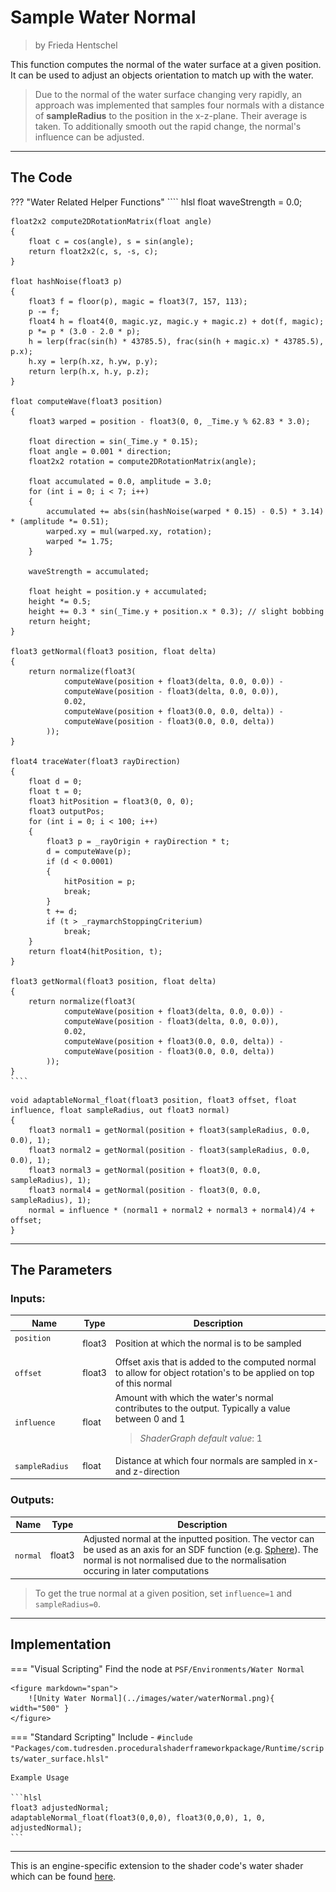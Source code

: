 <div class="container">
    <h1 class="main-heading">Sample Water Normal</h1>
    <blockquote class="author">by Frieda Hentschel</blockquote>
</div>

This function computes the normal of the water surface at a given position. It can be used to adjust an objects orientation to match up with the water. 

> Due to the normal of the water surface changing very rapidly, an approach was implemented that samples four normals with a distance of **sampleRadius** to the position in the x-z-plane. Their average is taken. To additionally smooth out the rapid change, the normal's influence can be adjusted.

---

## The Code

??? "Water Related Helper Functions"
    ```` hlsl
    float waveStrength = 0.0;

    float2x2 compute2DRotationMatrix(float angle)
    {
        float c = cos(angle), s = sin(angle);
        return float2x2(c, s, -s, c);
    }

    float hashNoise(float3 p)
    {
        float3 f = floor(p), magic = float3(7, 157, 113);
        p -= f;
        float4 h = float4(0, magic.yz, magic.y + magic.z) + dot(f, magic);
        p *= p * (3.0 - 2.0 * p);
        h = lerp(frac(sin(h) * 43785.5), frac(sin(h + magic.x) * 43785.5), p.x);
        h.xy = lerp(h.xz, h.yw, p.y);
        return lerp(h.x, h.y, p.z);
    }

    float computeWave(float3 position)
    {
        float3 warped = position - float3(0, 0, _Time.y % 62.83 * 3.0);

        float direction = sin(_Time.y * 0.15);
        float angle = 0.001 * direction;
        float2x2 rotation = compute2DRotationMatrix(angle);

        float accumulated = 0.0, amplitude = 3.0;
        for (int i = 0; i < 7; i++)
        {
            accumulated += abs(sin(hashNoise(warped * 0.15) - 0.5) * 3.14) * (amplitude *= 0.51);
            warped.xy = mul(warped.xy, rotation);
            warped *= 1.75;
        }
        
        waveStrength = accumulated;

        float height = position.y + accumulated;
        height *= 0.5;
        height += 0.3 * sin(_Time.y + position.x * 0.3); // slight bobbing
        return height;
    }

    float3 getNormal(float3 position, float delta)
    {
        return normalize(float3(
                computeWave(position + float3(delta, 0.0, 0.0)) -
                computeWave(position - float3(delta, 0.0, 0.0)),
                0.02,
                computeWave(position + float3(0.0, 0.0, delta)) -
                computeWave(position - float3(0.0, 0.0, delta))
            ));
    }

    float4 traceWater(float3 rayDirection)
    {
        float d = 0;
        float t = 0;
        float3 hitPosition = float3(0, 0, 0);
        float3 outputPos;
        for (int i = 0; i < 100; i++)
        {
            float3 p = _rayOrigin + rayDirection * t;
            d = computeWave(p);
            if (d < 0.0001)
            {
                hitPosition = p;
                break;
            }
            t += d;
            if (t > _raymarchStoppingCriterium)
                break;
        }
        return float4(hitPosition, t);
    }

    float3 getNormal(float3 position, float delta)
    {
        return normalize(float3(
                computeWave(position + float3(delta, 0.0, 0.0)) -
                computeWave(position - float3(delta, 0.0, 0.0)),
                0.02,
                computeWave(position + float3(0.0, 0.0, delta)) -
                computeWave(position - float3(0.0, 0.0, delta))
            ));
    }
    ````

```` hlsl
void adaptableNormal_float(float3 position, float3 offset, float influence, float sampleRadius, out float3 normal)
{
    float3 normal1 = getNormal(position + float3(sampleRadius, 0.0, 0.0), 1);
    float3 normal2 = getNormal(position - float3(sampleRadius, 0.0, 0.0), 1);
    float3 normal3 = getNormal(position + float3(0, 0.0, sampleRadius), 1);
    float3 normal4 = getNormal(position - float3(0, 0.0, sampleRadius), 1);
    normal = influence * (normal1 + normal2 + normal3 + normal4)/4 + offset;
}
````

---

## The Parameters

### Inputs:
| Name            | Type     | Description |
|-----------------|----------|-------------|
| `position`  <img width=50/>  | float3   |  Position at which the normal is to be sampled |
| `offset`  | float3   |  Offset axis that is added to the computed normal to allow for object rotation's to be applied on top of this normal |
| `influence` | float   |  Amount with which the water's normal contributes to the output. Typically a value between 0 and 1 <br> <blockquote>*ShaderGraph default value*: 1</blockquote> |
| `sampleRadius`  | float   |  Distance at which four normals are sampled in x- and z-direction |

### Outputs:
| Name            | Type     | Description |
|-----------------|----------|-------------|
| `normal` | float3   |  Adjusted normal at the inputted position. The vector can be used as an axis for an SDF function (e.g. [Sphere](../sdfs/sphere.md)). The normal is not normalised due to the normalisation occuring in later computations

> To get the true normal at a given position, set ```influence=1``` and ```sampleRadius=0```.

---

## Implementation

=== "Visual Scripting"
    Find the node at `PSF/Environments/Water Normal`
    
    <figure markdown="span">
        ![Unity Water Normal](../images/water/waterNormal.png){ width="500" }
    </figure>

=== "Standard Scripting"
    Include - ```#include "Packages/com.tudresden.proceduralshaderframeworkpackage/Runtime/scripts/water_surface.hlsl"```

    Example Usage

    ```hlsl
    float3 adjustedNormal;
    adaptableNormal_float(float3(0,0,0), float3(0,0,0), 1, 0, adjustedNormal);
    ```


---

This is an engine-specific extension to the shader code's water shader which can be found [here](../../../shaders/scenes/water_surface.md).